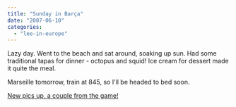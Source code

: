 ```yaml
---
title: "Sunday in Barça"
date: "2007-06-10"
categories: 
  - "lee-in-europe"
---
```


Lazy day. Went to the beach and sat around, soaking up sun. Had some traditional tapas for dinner - octopus and squid! Ice cream for dessert made it quite the meal.

Marseille tomorrow, train at 845, so I'll be headed to bed soon.

[New pics up, a couple from the game!](http://picasaweb.google.com/leenathan/Europe)
